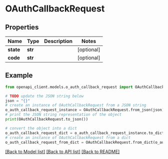 # OAuthCallbackRequest


## Properties

Name | Type | Description | Notes
------------ | ------------- | ------------- | -------------
**state** | **str** |  | [optional] 
**code** | **str** |  | [optional] 

## Example

```python
from openapi_client.models.o_auth_callback_request import OAuthCallbackRequest

# TODO update the JSON string below
json = "{}"
# create an instance of OAuthCallbackRequest from a JSON string
o_auth_callback_request_instance = OAuthCallbackRequest.from_json(json)
# print the JSON string representation of the object
print(OAuthCallbackRequest.to_json())

# convert the object into a dict
o_auth_callback_request_dict = o_auth_callback_request_instance.to_dict()
# create an instance of OAuthCallbackRequest from a dict
o_auth_callback_request_from_dict = OAuthCallbackRequest.from_dict(o_auth_callback_request_dict)
```
[[Back to Model list]](../README.md#documentation-for-models) [[Back to API list]](../README.md#documentation-for-api-endpoints) [[Back to README]](../README.md)


